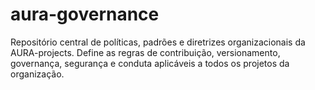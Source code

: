 # aura-governance
Repositório central de políticas, padrões e diretrizes organizacionais da AURA-projects. Define as regras de contribuição, versionamento, governança, segurança e conduta aplicáveis a todos os projetos da organização.
